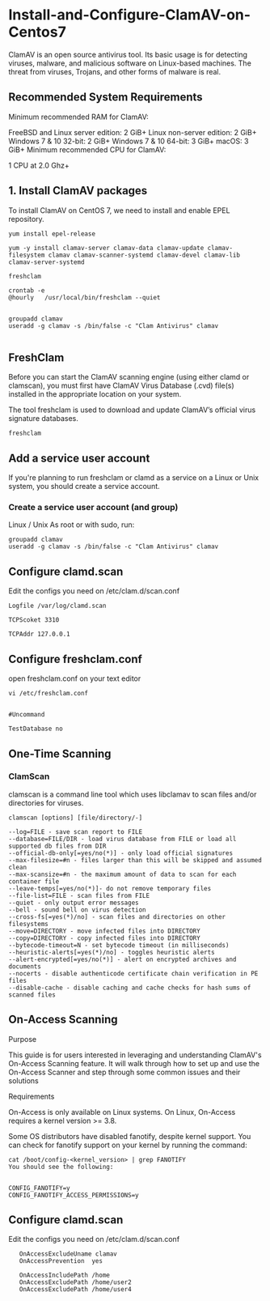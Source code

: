 # Install-and-Configure-ClamAV-on-Centos7

ClamAV is an open source antivirus tool. Its basic usage is for detecting viruses, malware, and malicious software on Linux-based machines. The threat from viruses, Trojans, and other forms of malware is real. 

## Recommended System Requirements

Minimum recommended RAM for ClamAV:

FreeBSD and Linux server edition: 2 GiB+
Linux non-server edition: 2 GiB+
Windows 7 & 10 32-bit: 2 GiB+
Windows 7 & 10 64-bit: 3 GiB+
macOS: 3 GiB+
Minimum recommended CPU for ClamAV:

1 CPU at 2.0 Ghz+



## 1. Install ClamAV packages
To install ClamAV on CentOS 7, we need to install and enable EPEL repository.

```
yum install epel-release

yum -y install clamav-server clamav-data clamav-update clamav-filesystem clamav clamav-scanner-systemd clamav-devel clamav-lib clamav-server-systemd

freshclam

crontab -e
@hourly   /usr/local/bin/freshclam --quiet


groupadd clamav
useradd -g clamav -s /bin/false -c "Clam Antivirus" clamav


```
## FreshClam

Before you can start the ClamAV scanning engine (using either clamd or clamscan), you must first have ClamAV Virus Database (.cvd) file(s) installed in the appropriate location on your system.

The tool freshclam is used to download and update ClamAV’s official virus signature databases.

```
freshclam
```

## Add a service user account

If you're planning to run freshclam or clamd as a service on a Linux or Unix system, you should create a service account.

### Create a service user account (and group)
Linux / Unix
As root or with sudo, run:

```
groupadd clamav
useradd -g clamav -s /bin/false -c "Clam Antivirus" clamav
```

## Configure clamd.scan

 Edit the configs you need on /etc/clam.d/scan.conf
 
 ```
 Logfile /var/log/clamd.scan
 
 TCPScoket 3310
 
 TCPAddr 127.0.0.1
 
 ```
 
 ## Configure freshclam.conf
 
 open freshclam.conf on your text editor 
 
 ```
 vi /etc/freshclam.conf
 
 
 #Uncommand
 
 TestDatabase no
 ```
 
 ## One-Time Scanning
 
### ClamScan
clamscan is a command line tool which uses libclamav to scan files and/or directories for viruses.

```
clamscan [options] [file/directory/-]

```

```
--log=FILE - save scan report to FILE
--database=FILE/DIR - load virus database from FILE or load all supported db files from DIR
--official-db-only[=yes/no(*)] - only load official signatures
--max-filesize=#n - files larger than this will be skipped and assumed clean
--max-scansize=#n - the maximum amount of data to scan for each container file
--leave-temps[=yes/no(*)]- do not remove temporary files
--file-list=FILE - scan files from FILE
--quiet - only output error messages
--bell - sound bell on virus detection
--cross-fs[=yes(*)/no] - scan files and directories on other filesystems
--move=DIRECTORY - move infected files into DIRECTORY
--copy=DIRECTORY - copy infected files into DIRECTORY
--bytecode-timeout=N - set bytecode timeout (in milliseconds)
--heuristic-alerts[=yes(*)/no] - toggles heuristic alerts
--alert-encrypted[=yes/no(*)] - alert on encrypted archives and documents
--nocerts - disable authenticode certificate chain verification in PE files
--disable-cache - disable caching and cache checks for hash sums of scanned files

```

## On-Access Scanning

Purpose

This guide is for users interested in leveraging and understanding ClamAV's On-Access Scanning feature. It will walk through how to set up and use the On-Access Scanner and step through some common issues and their solutions

Requirements

On-Access is only available on Linux systems. On Linux, On-Access requires a kernel version >= 3.8. 

Some OS distributors have disabled fanotify, despite kernel support. You can check for fanotify support on your kernel by running the command:

```
cat /boot/config-<kernel_version> | grep FANOTIFY
You should see the following:


CONFIG_FANOTIFY=y
CONFIG_FANOTIFY_ACCESS_PERMISSIONS=y

```


## Configure clamd.scan

 Edit the configs you need on /etc/clam.d/scan.conf
 
 ```
    OnAccessExcludeUname clamav
    OnAccessPrevention  yes

    OnAccessIncludePath /home
    OnAccessExcludePath /home/user2
    OnAccessExcludePath /home/user4
```


